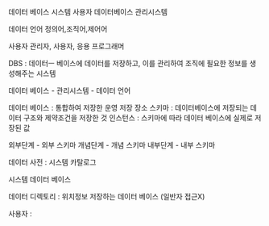 데이터 베이스 시스템
사용자 데이터베이스 관리시스템

데이터 언어 
정의어,조직어,제어어

사용자 
관리자, 사용자, 응용 프로그래머


DBS : 데이터ㅡ 베이스에 데이터를 저장하고, 이를 관리하여 조직에 필요한 정보를 생성해주는 시스템

데이터 베이스 - 관리시스템 - 데이터 언어

데이터 베이스 : 통합하여 저장한 운영 저장 장소
스키마 : 데이터베이스에 저장되는 데이터 구조와 제약조건을 저장한 것
인스턴스 : 스키마에 따라 데이터 베이스에 실제로 저장된 값


외부단계 - 외부 스키마
개념단계 - 개념 스키마
내부단계 - 내부 스키마

데이터 사전
: 시스템 카탈로그

시스템 데이터 베이스

데이터 디렉토리 : 위치정보 저장하는 데이터 베이스 (일반자 접근X)

사용자 : 

